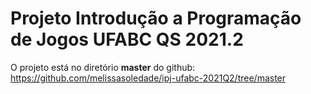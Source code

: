 # Projeto Introdução a Programação de Jogos UFABC QS 2021.2

O projeto está no diretório **master** do github: https://github.com/melissasoledade/ipj-ufabc-2021Q2/tree/master

